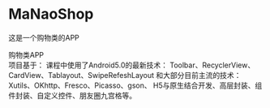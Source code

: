 # MaNaoShop
这是一个购物类的APP

购物类APP  
项目基于：
        课程中使用了Android5.0的最新技术：
        Toolbar、RecyclerView、CardView、Tablayout、SwipeRefeshLayout
        和大部分目前主流的技术：Xutils、OKhttp、Fresco、Picasso、gson、
        H5与原生结合开发、高层封装、组件封装、自定义控件、朋友圈九宫格等。
